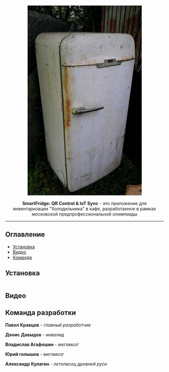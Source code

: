 <div align="center" style="text-align: center;">
  
![Логотип Note AI](assets/images/LMNDGaJR_t4.jpg)

**SmartFridge: QR Control & IoT Sync** - это приложение для инвентаризации "Холодильника" в кафе, разработанное в рамках московской предпрофессиональной олимпиады

---
</div>

## Оглавление
- [Установка](#Установка)
- [Видео](#Видео)
- [Команда](#Команда-разработки)

## Установка
```bash

```
## Видео

## Команда разработки 
**Павел Кравцов** - *главный разработчик*

**Денис Давыдов** - *инвалид*

**Владислав Агафошин** - *мегамозг*

**Юрий голышев** - *мегамозг*

**Александр Кулагин** - *летописец древней руси*

